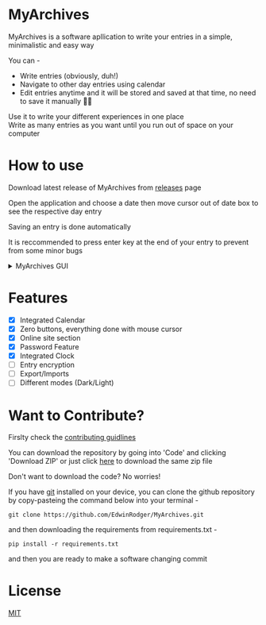 # MyArchives
MyArchives is a software apllication to write your entries in a simple, minimalistic and easy way 

You can -
- Write entries (obviously, duh!)
- Navigate to other day entries using calendar
- Edit entries anytime and it will be stored and saved at that time, no need to save it manually 🥳🥳

Use it to write your different experiences in one place<br>
Write as many entries as you want until you run out of space on your computer

# How to use
Download latest release of MyArchives from [releases](https://github.com/EdwinRodger/MyArchives/releases) page

Open the application and choose a date then move cursor out of date box to see the respective day entry

Saving an entry is done automatically

It is reccommended to press enter key at the end of your entry to prevent from some minor bugs

<details>
<summary>MyArchives GUI</summary>
<br>
<img src=https://github.com/EdwinRodger/MyArchives/blob/main/.github/images/MyArchives(2022-06-16).png />
</details>

# Features
- [x] Integrated Calendar
- [x] Zero buttons, everything done with mouse cursor
- [x] Online site section
- [x] Password Feature
- [x] Integrated Clock
- [ ] Entry encryption
- [ ] Export/Imports
- [ ] Different modes (Dark/Light)

# Want to Contribute?
Firslty check the [contributing guidlines](https://github.com/EdwinRodger/MyArchives/blob/main/.github/CONTRIBUTING.md)

You can download the repository by going into 'Code' and clicking 'Download ZIP' or just click [here](https://github.com/EdwinRodger/MyArchives/archive/refs/heads/main.zip) to download the same zip file

Don't want to download the code? No worries! 

If you have [git](https://git-scm.com/) installed on your device, you can clone the github repository by copy-pasteing the command below into your terminal -
```
git clone https://github.com/EdwinRodger/MyArchives.git
```

and then downloading the requirements from requirements.txt -

```
pip install -r requirements.txt
```

and then you are ready to make a software changing commit

# License
[MIT](https://github.com/EdwinRodger/CMD-Diary/blob/main/LICENSE)

